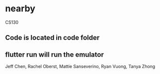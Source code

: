 # nearby
CS130

## Code is located in code folder
## flutter run will run the emulator

Jeff Chen, Rachel Oberst, Mattie Sanseverino, Ryan Vuong, Tanya Zhong

